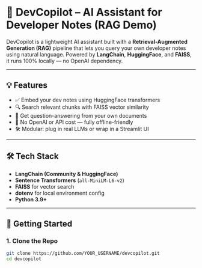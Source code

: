 # 🚀 DevCopilot – AI Assistant for Developer Notes (RAG Demo)

DevCopilot is a lightweight AI assistant built with a **Retrieval-Augmented Generation (RAG)** pipeline that lets you query your own developer notes using natural language. Powered by **LangChain**, **HuggingFace**, and **FAISS**, it runs 100% locally — no OpenAI dependency.

---

## 💡 Features

- ✅ Embed your dev notes using HuggingFace transformers
- 🔍 Search relevant chunks with FAISS vector similarity
- 🧠 Get question-answering from your own documents
- 🔐 No OpenAI or API cost — fully offline-friendly
- 🛠️ Modular: plug in real LLMs or wrap in a Streamlit UI

---

## 🛠️ Tech Stack

- **LangChain (Community & HuggingFace)**
- **Sentence Transformers** (`all-MiniLM-L6-v2`)
- **FAISS** for vector search
- **dotenv** for local environment config
- **Python 3.9+**

---

## 🚀 Getting Started

### 1. Clone the Repo

```bash
git clone https://github.com/YOUR_USERNAME/devcopilot.git
cd devcopilot
